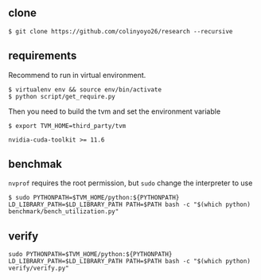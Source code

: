 ## clone
```
$ git clone https://github.com/colinyoyo26/research --recursive
```


## requirements
Recommend to run in virtual environment.
```
$ virtualenv env && source env/bin/activate
$ python script/get_require.py
```

Then you need to build the tvm and set the environment variable
```
$ export TVM_HOME=third_party/tvm
```
```
nvidia-cuda-toolkit >= 11.6 
```

## benchmak
`nvprof` requires the root permission, but `sudo` change the interpreter to use

```
$ sudo PYTHONPATH=$TVM_HOME/python:${PYTHONPATH} LD_LIBRARY_PATH=$LD_LIBRARY_PATH PATH=$PATH bash -c "$(which python) benchmark/bench_utilization.py"
```

## verify

```
sudo PYTHONPATH=$TVM_HOME/python:${PYTHONPATH} LD_LIBRARY_PATH=$LD_LIBRARY_PATH PATH=$PATH bash -c "$(which python) verify/verify.py"
```
